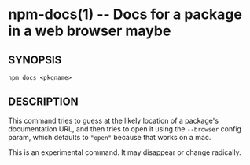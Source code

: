 npm-docs(1) -- Docs for a package in a web browser maybe
========================================================

## SYNOPSIS

    npm docs <pkgname>

## DESCRIPTION

This command tries to guess at the likely location of a package's
documentation URL, and then tries to open it using the `--browser`
config param, which defaults to `"open"` because that works on a mac.

This is an experimental command.  It may disappear or change radically.
